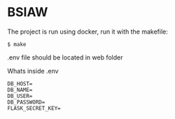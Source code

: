 # BSIAW

The project is run using docker, run it with the makefile:

```
$ make
```

.env file should be located in web folder

Whats inside .env
```
DB_HOST=
DB_NAME=
DB_USER=
DB_PASSWORD=
FLASK_SECRET_KEY=
```
